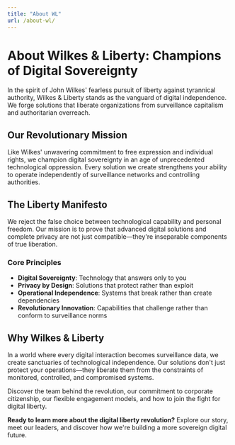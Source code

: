 ```yaml
---
title: "About WL"
url: /about-wl/
---
```


# About Wilkes & Liberty: Champions of Digital Sovereignty

In the spirit of John Wilkes' fearless pursuit of liberty against tyrannical authority, Wilkes & Liberty stands as the vanguard of digital independence. We forge solutions that liberate organizations from surveillance capitalism and authoritarian overreach.

## Our Revolutionary Mission

Like Wilkes' unwavering commitment to free expression and individual rights, we champion digital sovereignty in an age of unprecedented technological oppression. Every solution we create strengthens your ability to operate independently of surveillance networks and controlling authorities.

## The Liberty Manifesto

We reject the false choice between technological capability and personal freedom. Our mission is to prove that advanced digital solutions and complete privacy are not just compatible—they're inseparable components of true liberation.

### Core Principles
- **Digital Sovereignty**: Technology that answers only to you
- **Privacy by Design**: Solutions that protect rather than exploit
- **Operational Independence**: Systems that break rather than create dependencies
- **Revolutionary Innovation**: Capabilities that challenge rather than conform to surveillance norms

## Why Wilkes & Liberty

In a world where every digital interaction becomes surveillance data, we create sanctuaries of technological independence. Our solutions don't just protect your operations—they liberate them from the constraints of monitored, controlled, and compromised systems.

Discover the team behind the revolution, our commitment to corporate citizenship, our flexible engagement models, and how to join the fight for digital liberty.

**Ready to learn more about the digital liberty revolution?** Explore our story, meet our leaders, and discover how we're building a more sovereign digital future.
